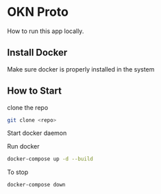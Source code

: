 # OKN Proto

How to run this app locally.

## Install Docker

Make sure docker is properly installed in the system

## How to Start

clone the repo

```bash
git clone <repo>
```

Start docker daemon

Run docker

```bash
docker-compose up -d --build
```

To stop
```bash
docker-compose down
```